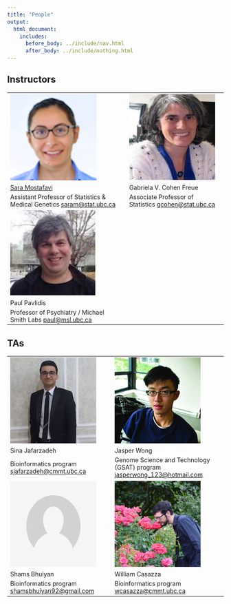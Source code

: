 ```yaml
---
title: "People"
output:
  html_document:
    includes:
      before_body: ../include/nav.html
      after_body: ../include/nothing.html
---
```


## Instructors

|  |   |  |
|---------------|---------------|---------------|
 | ![Sara](peoplePics/saram.png) | | ![Gaby](peoplePics/Gaby_shot.jpg)  |
 | [Sara Mostafavi](http://www.stat.ubc.ca/~saram/) | |  Gabriela V. Cohen Freue      |
 |  Assistant Professor of Statistics & Medical Genetics <saram@stat.ubc.ca> | |  Associate Professor of Statistics <gcohen@stat.ubc.ca> |
| ![Paul](peoplePics/paulPavlidis.png) | 
|  Paul Pavlidis  | 
|  Professor of Psychiatry / Michael Smith Labs <paul@msl.ubc.ca> | 
## TAs

|  |   |  |
|---------------|---------------|---------------|
| ![Sina](peoplePics/Sina_shot.jpg) |  | ![Jasper](peoplePics/Jasper_shot.jpg) |
| Sina Jafarzadeh |    | Jasper Wong |
|  Bioinformatics program <sjafarzadeh@cmmt.ubc.ca> | |  Genome Science and Technology (GSAT) program <jasperwong_123@hotmail.com> |
 | ![Shams](peoplePics/Empty_shot.jpg) || ![Will](peoplePics/Will_shot.jpg) | 
   | Shams Bhuiyan || William Casazza | 
 |  Bioinformatics program <shamsbhuiyan92@gmail.com> | |  Bioinformatics program <wcasazza@cmmt.ubc.ca> |




<!-- [Sara Mostafavi](http://www.stat.ubc.ca/~saram/), lead instructor

  * Statistics and Medical Genetics
  * <saram@cs.stanford.edu>
  
Paul Pavlidis, instructor
  
  * CHiBi and Psychiatry
  * <paul@chibi.ubc.ca>
  
Marjan Farahbod, TA

  * <marjan.farahbod@gmail.com>
  
Santina Lin, TA

  * <hello@santina.me> -->
